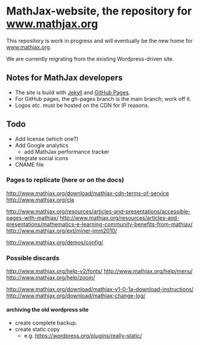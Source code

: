 # MathJax-website, the repository for www.mathjax.org

This repository is work in progress and will eventually be the new home for 
www.mathjax.org.

We are currently migrating from the existing Wordpress-driven site.

## Notes for MathJax developers

* The site is build with [Jekyll](https://github.com/jekyll/jekyll) and [GitHub
Pages](https://help.github.com/articles/using-jekyll-with-pages/).
* For GitHub pages, the gh-pages branch is the main branch; work off it.
* Logos etc. must be hosted on the CDN for IP reasons.

## Todo

* Add license (which one?)
* Add Google analytics
  * add MathJax performance tracker
* integrate social icons
* CNAME file


### Pages to replicate (here or on the docs)


http://www.mathjax.org/download/mathjax-cdn-terms-of-service
http://www.mathjax.org/cla

http://www.mathjax.org/resources/articles-and-presentations/accessible-pages-with-mathjax/
http://www.mathjax.org/resources/articles-and-presentations/mathematics-e-learning-community-benefits-from-mathjax/
http://www.mathjax.org/ext/miner-jmm2010/

http://www.mathjax.org/demos/config/


### Possible discards

http://www.mathjax.org/help-v2/fonts/
http://www.mathjax.org/help/menu/
http://www.mathjax.org/help/zoom/

http://www.mathjax.org/download/mathjax-v1-0-1a-download-instructions/
http://www.mathjax.org/download/mathjax-change-log/

#### archiving the old wordpress site

* create complete backup.
* create static copy
  * e.g. https://wordpress.org/plugins/really-static/
